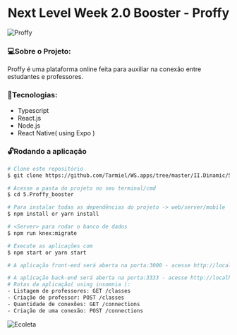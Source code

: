 
<h1 align="center">Next Level Week 2.0 Booster - Proffy</h1>

![Proffy](https://github.com/Tarmiel/WS.apps/blob/master/II.Dinamic/5.Proffy_booster/web/src/assets/images/cont.png)

### :computer:Sobre o Projeto:
Proffy é uma plataforma online feita para auxiliar na conexão entre estudantes e professores.
### :rocket:Tecnologias:

- Typescript
- React.js
- Node.js
- React Native( using Expo )

### :unlock:Rodando a aplicação

```bash
# Clone este repositório
$ git clone https://github.com/Tarmiel/WS.apps/tree/master/II.Dinamic/5.Proffy_booster

# Acesse a pasta do projeto no seu terminal/cmd
$ cd 5.Proffy_booster

# Para instalar todas as dependências do projeto -> web/server/mobile
$ npm install or yarn install

# <Server> para rodar o banco de dados
$ npm run knex:migrate 

# Execute as aplicações com 
$ npm start or yarn start

# A aplicação front-end será aberta na porta:3000 - acesse http://localhost:3000

# A aplicação back-end será aberta na porta:3333 - acesse http://localhost:3333
# Rotas da aplicação( using insomnia ):
- Listagem de professores: GET /classes
- Criação de professor: POST /classes
- Quantidade de conexões: GET /connections
- Criação de uma conexão: POST /connections

```

![Ecoleta](https://repository-images.githubusercontent.com/284814831/8cae6a00-d769-11ea-998b-bdc878327c43)
